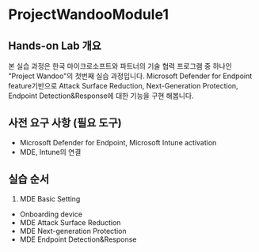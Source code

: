 # ProjectWandooModule1
## Hands-on Lab 개요
본 실습 과정은 한국 마이크로소프트와 파트너의 기술 협력 프로그램 중 하나인 "Project Wandoo"의 첫번째 실습 과정입니다. Microsoft Defender for Endpoint feature기반으로 Attack Surface Reduction, Next-Generation Protection, Endpoint Detection&Response에 대한 기능을 구현 해봅니다. 

## 사전 요구 사항 (필요 도구)

* Microsoft Defender for Endpoint, Microsoft Intune activation
* MDE, Intune의 연결

## 실습 순서

1. MDE Basic Setting
  * Onboarding device 
* MDE Attack Surface Reduction
* MDE Next-generation Protection
* MDE Endpoint Detection&Response
